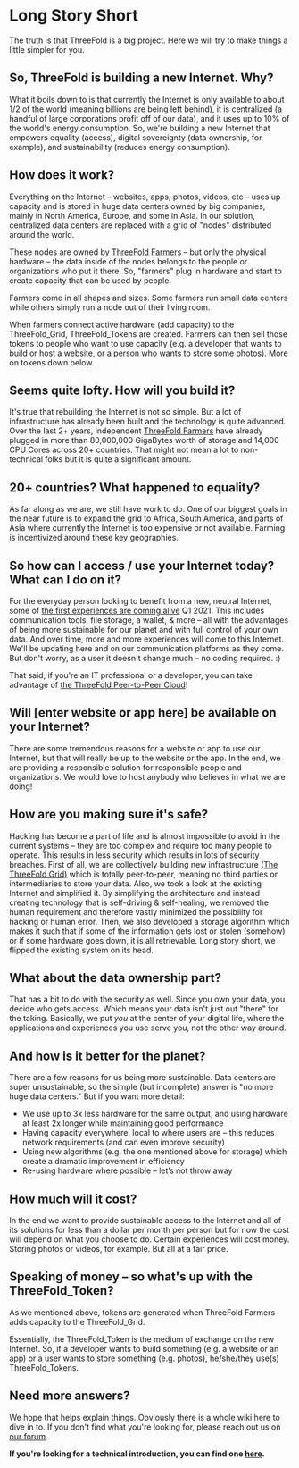 # Long Story Short

The truth is that ThreeFold is a big project. Here we will try to make things a little simpler for you.

## So, ThreeFold is building a new Internet. Why?

What it boils down to is that currently the Internet is only available to about 1/2 of the world (meaning billions are being left behind), it is centralized (a handful of large corporations profit off of our data), and it uses up to 10% of the world's energy consumption. So, we're building a new Internet that empowers equality (access), digital sovereignty (data ownership, for example), and sustainability (reduces energy consumption).

## How does it work?

Everything on the Internet – websites, apps, photos, videos, etc – uses up capacity and is stored in huge data centers owned by big companies, mainly in North America, Europe, and some in Asia. In our solution, centralized data centers are replaced with a grid of "nodes" distributed around the world.

These nodes are owned by [ThreeFold Farmers](farming_intro) – but only the physical hardware – the data inside of the nodes belongs to the people or organizations who put it there. So, "farmers" plug in hardware and start to create capacity that can be used by people.

Farmers come in all shapes and sizes. Some farmers run small data centers while others simply run a node out of their living room.

When farmers connect active hardware (add capacity) to the ThreeFold_Grid, ThreeFold_Tokens are created. Farmers can then sell those tokens to people who want to use capacity (e.g. a developer that wants to build or host a website, or a person who wants to store some photos). More on tokens down below.

## Seems quite lofty. How will you build it?

It's true that rebuilding the Internet is not so simple. But a lot of infrastructure has already been built and the technology is quite advanced. Over the last 2+ years, independent [ThreeFold Farmers](farming_intro) have already plugged in more than 80,000,000 GigaBytes worth of storage and 14,000 CPU Cores across 20+ countries. That might not mean a lot to non-technical folks but it is quite a significant amount.

## 20+ countries? What happened to equality?

As far along as we are, we still have work to do. One of our biggest goals in the near future is to expand the grid to Africa, South America, and parts of Asia where currently the Internet is too expensive or not available. Farming is incentivized around these key geographies.

## So how can I access / use your Internet today? What can I do on it?

For the everyday person looking to benefit from a new, neutral Internet, some of [the first experiences are coming alive](https://mydigitaltwin.io/info/twin#/) Q1 2021. This includes communication tools, file storage, a wallet, & more – all with the advantages of being more sustainable for our planet and with full control of your own data. And over time, more and more experiences will come to this Internet. We'll be updating here and on our communication platforms as they come. But don't worry, as a user it doesn't change much – no coding required. :)

That said, if you're an IT professional or a developer, you can take advantage of [the ThreeFold Peer-to-Peer Cloud](cloud_home)!

## Will [enter website or app here] be available on your Internet?

There are some tremendous reasons for a website or app to use our Internet, but that will really be up to the website or the app. In the end, we are providing a responsible solution for responsible people and organizations. We would love to host anybody who believes in what we are doing!

## How are you making sure it's safe?

Hacking has become a part of life and is almost impossible to avoid in the current systems – they are too complex and require too many people to operate. This results in less security which results in lots of security breaches. First of all, we are collectively building new infrastructure [(The ThreeFold Grid)](grid_why) which is totally peer-to-peer, meaning no third parties or intermediaries to store your data. Also, we took a look at the existing Internet and simplified it. By simplifying the architecture and instead creating technology that is self-driving & self-healing, we removed the human requirement and therefore vastly minimized the possibility for hacking or human error. Then, we also developed a storage algorithm which makes it such that if some of the information gets lost or stolen (somehow) or if some hardware goes down, it is all retrievable. Long story short, we flipped the existing system on its head.

## What about the data ownership part?

That has a bit to do with the security as well. Since you own your data, you decide who gets access. Which means your data isn't just out "there" for the taking. Basically, we put _you_ at the center of your digital life, where the applications and experiences you use serve you, not the other way around.

## And how is it better for the planet?

There are a few reasons for us being more sustainable. Data centers are super unsustainable, so the simple (but incomplete) answer is "no more huge data centers." But if you want more detail:

- We use up to 3x less hardware for the same output, and using hardware at least 2x longer while maintaining good performance
- Having capacity everywhere, local to where users are – this reduces network requirements (and can even improve security)
- Using new algorithms (e.g. the one mentioned above for storage) which create a dramatic improvement in efficiency
- Re-using hardware where possible – let’s not throw away

## How much will it cost?

In the end we want to provide sustainable access to the Internet and all of its solutions for less than a dollar per month per person but for now the cost will depend on what you choose to do. Certain experiences will cost money. Storing photos or videos, for example. But all at a fair price.

## Speaking of money – so what's up with the ThreeFold_Token?

As we mentioned above, tokens are generated when ThreeFold Farmers adds capacity to the ThreeFold_Grid.

Essentially, the ThreeFold_Token is the medium of exchange on the new Internet. So, if a developer wants to build something (e.g. a website or an app) or a user wants to store something (e.g. photos), he/she/they use(s) ThreeFold_Tokens.

## Need more answers?

We hope that helps explain things. Obviously there is a whole wiki here to dive in to. If you don't find what you're looking for, please reach out us on [our forum](https://forum.threefold.io).

**If you're looking for a technical introduction, you can find one [here](howitworks_2).**